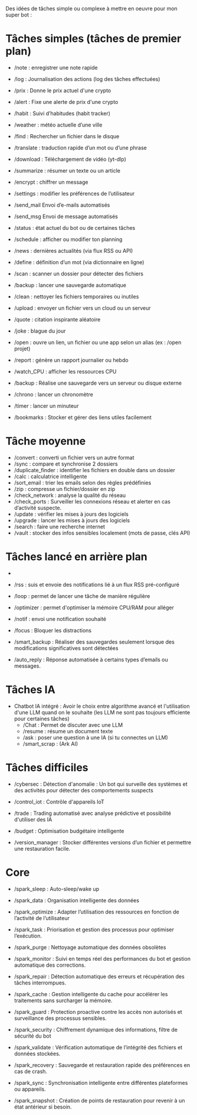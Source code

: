 Des idées de tâches simple ou complexe à mettre en oeuvre pour mon super bot :

# Tâches simples (tâches de premier plan)

- /note : enregistrer une note rapide
- /log : Journalisation des actions (log des tâches effectuées)
- /prix : Donne le prix actuel d'une crypto
- /alert : Fixe une alerte de prix d'une crypto
- /habit : Suivi d’habitudes (habit tracker)
- /weather : météo actuelle d’une ville
- /find : Rechercher un fichier dans le disque
- /translate : traduction rapide d’un mot ou d’une phrase
- /download : Téléchargement de vidéo (yt-dlp)
- /summarize : résumer un texte ou un article
- /encrypt : chiffrer un message
- /settings : modifier les préférences de l’utilisateur
- /send_mail Envoi d’e-mails automatisés
- /send_msg Envoi de message automatisés
- /status : état actuel du bot ou de certaines tâches
- /schedule : afficher ou modifier ton planning
- /news : dernières actualités (via flux RSS ou API)
- /define : définition d’un mot (via dictionnaire en ligne)
- /scan : scanner un dossier pour détecter des fichiers
- /backup : lancer une sauvegarde automatique
- /clean : nettoyer les fichiers temporaires ou inutiles
- /upload : envoyer un fichier vers un cloud ou un serveur
- /quote : citation inspirante aléatoire
- /joke : blague du jour

- /open : ouvre un lien, un fichier ou une app selon un alias (ex : /open projet)
- /report : génère un rapport journalier ou hebdo
- /watch_CPU : afficher les ressources CPU
- /backup : Réalise une sauvegarde vers un serveur ou disque externe
- /chrono : lancer un chronomètre
- /timer : lancer un minuteur
- /bookmarks : Stocker et gérer des liens utiles facilement


# Tâche moyenne
- /convert : converti un fichier vers un autre format
- /sync : compare et synchronise 2 dossiers
- /duplicate_finder : identifier les fichiers en double dans un dossier
- /calc : calculatrice intelligente
- /sort_email : trier les emails selon des règles prédéfinies
- /zip : compresse un fichier/dossier en zip
- /check_network : analyse la qualité du réseau
- /check_ports : Surveiller les connexions réseau et alerter en cas d’activité suspecte.
- /update : vérifier les mises à jours des logiciels
- /upgrade : lancer les mises à jours des logiciels
- /search : faire une recherche internet
- /vault : stocker des infos sensibles localement (mots de passe, clés API)

# Tâches lancé en arrière plan
- 

- /rss : suis et envoie des notifications lié à un flux RSS pré-configuré
- /loop : permet de lancer une tâche de manière régulière
- /optimizer : permet d'optimiser la mémoire CPU/RAM pour alléger
- /notif : envoi une notification souhaité
- /focus : Bloquer les distractions
- /smart_backup : Réaliser des sauvegardes seulement lorsque des modifications significatives sont détectées
- /auto_reply : Réponse automatisée à certains types d’emails ou messages.

# Tâches IA
- Chatbot IA intégré : Avoir le choix entre algorithme avancé et l'utilisation d'une LLM quand on le souhaite (les LLM ne sont pas toujours efficiente pour certaines tâches)
    - /Chat : Permet de discuter avec une LLM
    - /resume : résume un document texte
    - /ask : poser une question à une IA (si tu connectes un LLM)
    - /smart_scrap : (Ark AI)

# Tâches difficiles

- /cybersec : Détection d'anomalie : Un bot qui surveille des systèmes et des activités pour détecter des comportements suspects

- /control_iot : Contrôle d'appareils IoT

- /trade : Trading automatisé avec analyse prédictive et possibilité d'utiliser des IA

- /budget : Optimisation budgétaire intelligente

- /version_manager : Stocker différentes versions d’un fichier et permettre une restauration facile.

# Core

- /spark_sleep : Auto-sleep/wake up
- /spark_data : Organisation intelligente des données
- /spark_optimize : Adapter l’utilisation des ressources en fonction de l’activité de l’utilisateur
- /spark_task : Priorisation et gestion des processus pour optimiser l’exécution.
- /spark_purge : Nettoyage automatique des données obsolètes
- /spark_monitor : Suivi en temps réel des performances du bot et gestion automatique des corrections.
- /spark_repair : Détection automatique des erreurs et récupération des tâches interrompues.
- /spark_cache : Gestion intelligente du cache pour accélérer les traitements sans surcharger la mémoire.

- /spark_guard : Protection proactive contre les accès non autorisés et surveillance des processus sensibles.
- /spark_security : Chiffrement dynamique des informations, filtre de sécurité du bot

- /spark_validate : Vérification automatique de l’intégrité des fichiers et données stockées.
- /spark_recovery : Sauvegarde et restauration rapide des préférences en cas de crash.
- /spark_sync : Synchronisation intelligente entre différentes plateformes ou appareils.
- /spark_snapshot : Création de points de restauration pour revenir à un état antérieur si besoin.
